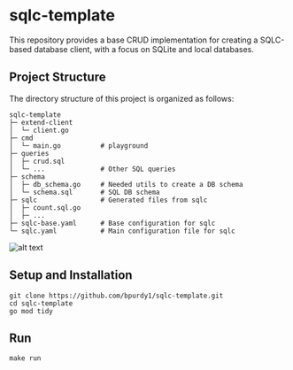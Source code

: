 
# sqlc-template

This repository provides a base CRUD implementation for creating a SQLC-based database client, with a focus on SQLite and local databases.

## Project Structure

The directory structure of this project is organized as follows:

```
sqlc-template
├─ extend-client 
│  └─ client.go   
├─ cmd
│  └─ main.go          # playground
├─ queries
│  ├─ crud.sql         
│  └─ ...              # Other SQL queries
├─ schema
│  ├─ db_schema.go     # Needed utils to create a DB schema
│  └─ schema.sql       # SQL DB schema
├─ sqlc                # Generated files from sqlc
│  ├─ count.sql.go     
│  ├─ ...             
├─ sqlc-base.yaml      # Base configuration for sqlc
└─ sqlc.yaml           # Main configuration file for sqlc

```


![alt text](<assets/Screenshot 2025-04-27 at 8.36.42 PM.jpg>)

## Setup and Installation

```
git clone https://github.com/bpurdy1/sqlc-template.git  
cd sqlc-template
go mod tidy
```

## Run 

```
make run 
```